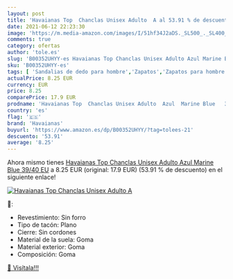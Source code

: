 ```yaml
---
layout: post
title: 'Havaianas Top  Chanclas Unisex Adulto  A al 53.91 % de descuento'
date: 2021-06-12 22:23:30
image: 'https://m.media-amazon.com/images/I/51hf34J2aDS._SL500_._SL400_.jpg'
comments: true
category: ofertas
author: 'tole.es'
slug: 'B00352UHYY-es Havaianas Top Chanclas Unisex Adulto Azul Marine Blue...'
sku: 'B00352UHYY-es'
tags: [ 'Sandalias de dedo para hombre','Zapatos','Zapatos para hombre','Zapatos y complementos','chanclas','havaianas', ]
actualPrice: 8.25 EUR
currency: EUR
price: 8.25
comparePrice: 17.9 EUR
prodname: 'Havaianas Top  Chanclas Unisex Adulto  Azul  Marine Blue   39/40 EU'
country: 'es'
flag: '🇪🇸'
brand: 'Havaianas'
buyurl: 'https://www.amazon.es/dp/B00352UHYY/?tag=tolees-21'
descuento: '53.91'
average: '8.25'
---
```


Ahora mismo tienes [Havaianas Top  Chanclas Unisex Adulto  Azul  Marine Blue   39/40 EU](https://www.amazon.es/dp/B00352UHYY/?tag=tolees-21) a 8.25 EUR (original: 17.9 EUR) (53.91 %  de descuento) en el siguiente enlace!

[![Havaianas Top  Chanclas Unisex Adulto  A](https://m.media-amazon.com/images/I/51hf34J2aDS._SL500_._SL400_.jpg)](https://www.amazon.es/dp/B00352UHYY/?tag=tolees-21)

🔎:

- Revestimiento: Sin forro
- Tipo de tacón: Plano
- Cierre: Sin cordones
- Material de la suela: Goma
- Material exterior: Goma
- Composición: Goma

[🛒 Visítala!!!](https://www.amazon.es/dp/B00352UHYY/?tag=tolees-21)
